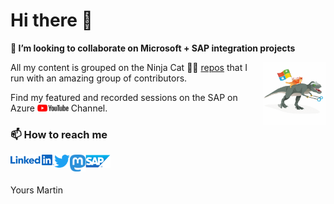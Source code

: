 # Hi there 👋

**👯 I’m looking to collaborate on Microsoft + SAP integration projects**

<img align="right" alt="ninja cat riding trex" src="https://raw.githubusercontent.com/MartinPankraz/ninja-unicorn/main/img/trex.gif" width="100px">

All my content is grouped on the Ninja Cat 🥷🐱 [repos](https://martinpankraz.github.io/ninja-unicorn/) that I run with an amazing group of contributors.

Find my featured and recorded sessions on the SAP on Azure <a href="https://www.youtube.com/c/SAPonAzure" ><img width="50px" src="img/YouTube.svg" /></a> Channel.

### 📫 How to reach me

<a href="https://www.linkedin.com/in/martin-pankraz/"><img align="left" alt="Martin's LinkedIn" width="70px" src="img/LinkedIn.svg" /></a><a href="https://twitter.com/martinpankraz" ><img align="left" width="25px" src="img/Twitter.svg" /></a><a href="https://mastodon.social/@martinpankraz@social.cologne" ><img align="left" width="25px" src="img/Mastodon.svg" /></a><a href="https://people.sap.com/martin-pankraz#content:blogposts" ><img align="left" width="40px" src="img/sap.svg" /></a>

<br />
<br />

Yours
Martin
